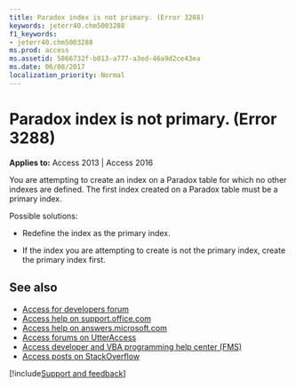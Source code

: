 ```yaml
---
title: Paradox index is not primary. (Error 3288)
keywords: jeterr40.chm5003288
f1_keywords:
- jeterr40.chm5003288
ms.prod: access
ms.assetid: 5866732f-b013-a777-a3ed-46a9d2ce43ea
ms.date: 06/08/2017
localization_priority: Normal
---
```



# Paradox index is not primary. (Error 3288)

  

**Applies to:** Access 2013 | Access 2016

You are attempting to create an index on a Paradox table for which no other indexes are defined. The first index created on a Paradox table must be a primary index.

Possible solutions:


- Redefine the index as the primary index.
    
- If the index you are attempting to create is not the primary index, create the primary index first.
    

## See also

- [Access for developers forum](https://social.msdn.microsoft.com/Forums/office/home?forum=accessdev)
- [Access help on support.office.com](https://support.office.com/search/results?query=Access)
- [Access help on answers.microsoft.com](https://answers.microsoft.com/)
- [Access forums on UtterAccess](https://www.utteraccess.com/forum/index.php?act=idx)
- [Access developer and VBA programming help center (FMS)](https://www.fmsinc.com/MicrosoftAccess/developer/)
- [Access posts on StackOverflow](https://stackoverflow.com/questions/tagged/ms-access)

[!include[Support and feedback](~/includes/feedback-boilerplate.md)]